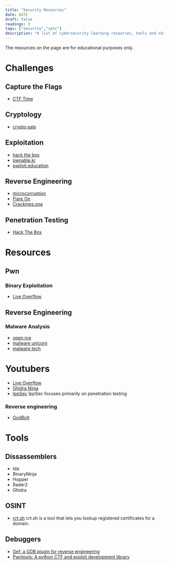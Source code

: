 ```yaml
---
title: "Security Resources"
date: DATE
draft: false
readings: 3
tags: ["security","cptc"]
description: "A list of cybersecurity learning resources, tools and challenges."
---
```

The resources on the page are for educational purposes only.

# Challenges

## Capture the Flags
* [CTF Time](https://ctftime.org/)

## Cryptology
* [crypto pals](https://cryptopals.com/)

## Exploitation

* [hack the box](https://www.hackthebox.eu/)
* [pwnable.kr](https://pwnable.kr)
* [exploit.education](https://exploit.education/downloads/)

## Reverse Engineering
* [microcorruption](https://microcorruption.com/)
* [Flare On](https://www.fireeye.com/blog/threat-research/2019/09/2019-flare-on-challenge-solutions.html)
* [Crackmes.one](https://crackmes.one)
## Penetration Testing
- [Hack The Box](https://www.hackthebox.eu/)



# Resources

## Pwn

### Binary Exploitation
* [Live Overflow](https://www.youtube.com/watch?v=iyAyN3GFM7A&list=PLhixgUqwRTjxglIswKp9mpkfPNfHkzyeN)

## Reverse Engineering

### Malware Analysis
* [open rce](https://github.com/OpenRCE/Malware-Analysis-Training)
* [malware unicorn](https://malwareunicorn.org/workshops/re101.html#0)
* [malware tech](https://www.malwaretech.com/tag/reversing/page/2)

# Youtubers
* [Live Overflow](https://www.youtube.com/channel/UClcE-kVhqyiHCcjYwcpfj9w)
* [Ghidra Ninja](https://www.youtube.com/channel/UC3S8vxwRfqLBdIhgRlDRVzw)
* [IppSec](https://www.youtube.com/channel/UCa6eh7gCkpPo5XXUDfygQQA)
IppSec focuses primarily on penetration testing

### Reverse engineering
* [GodBolt](https://godbolt.org/)
# Tools

## Dissassemblers
* Ida
* BinaryNinja
* Hopper
* Rader2
* Ghidra

## OSINT
* [crt.sh](https://crt.sh)
crt.sh is a tool that lets you lookup registered certificates for a domain.

## Debuggers
* [Gef: a GDB plugin for reverse engineering]([https://github.com/hugsy/gef)
* [Pwntools: A python CTF and exploit development library](https://github.com/Gallopsled/pwntools)
